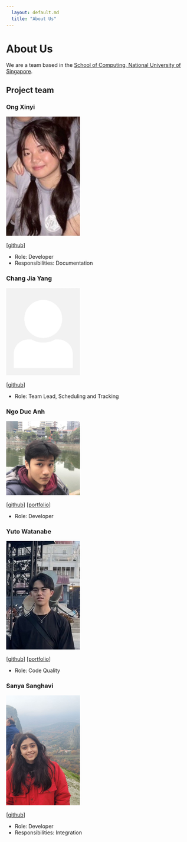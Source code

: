 ```yaml
---
  layout: default.md
  title: "About Us"
---
```


# About Us

We are a team based in the [School of Computing, National University of Singapore](http://www.comp.nus.edu.sg).

## Project team

### Ong Xinyi

<img src="images/ongxinyii.png" width="200px">

[[github](https://github.com/ongxinyii)]

* Role: Developer
* Responsibilities: Documentation

### Chang Jia Yang

<img src="images/changjy81.png" width="200px">

[[github](https://github.com/changjy81)]

* Role: Team Lead, Scheduling and Tracking

### Ngo Duc Anh

<img src="images/nikingoda.png" width="200px">

[[github](https://github.com/nikingoda)]
[[portfolio](team/nikingoda.md)]

* Role: Developer

### Yuto Watanabe

<img src="images/yuto1115.png" width="200px">

[[github](https://github.com/yuto1115)]
[[portfolio](team/yuto1115.md)]

* Role: Code Quality

### Sanya Sanghavi

<img src="images/sunpterodactyl.png" width="200px">

[[github](http://github.com/sunpterodactyl)]

* Role: Developer
* Responsibilities: Integration